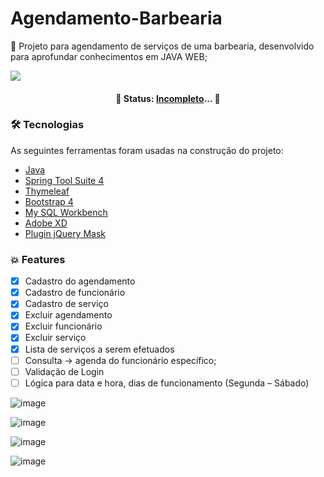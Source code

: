 # Agendamento-Barbearia

💈 Projeto para agendamento de serviços de uma barbearia, desenvolvido para aprofundar conhecimentos em JAVA WEB;

<img src="https://user-images.githubusercontent.com/54810933/110819963-6f94c900-826d-11eb-9acf-be904e8547ea.gif" width="" height=""/>

<h4 align="center">
	🚧  Status:  <a href="#features">Incompleto</a>...  🚧
</h4>


### 🛠 Tecnologias

As seguintes ferramentas foram usadas na construção do projeto:

- [Java](https://www.java.com/pt-BR/)
- [Spring Tool Suite 4](https://spring.io/tools)
- [Thymeleaf](https://www.thymeleaf.org/)
- [Bootstrap 4](https://getbootstrap.com.br/)
- [My SQL Workbench](https://www.mysql.com/products/workbench/)
- [Adobe XD](https://www.adobe.com/br/products/xd.html)
- [Plugin jQuery Mask](https://plugins.jquery.com/mask/)


### 💥 <a id="features">Features</a>

- [x] Cadastro do agendamento
- [x] Cadastro de funcionário
- [x] Cadastro de serviço
- [x] Excluir agendamento
- [x] Excluir funcionário
- [x] Excluir serviço
- [x] Lista de serviços a serem efetuados
- [ ] Consulta -> agenda do funcionário específico;
- [ ] Validação de Login
- [ ] Lógica para data e hora, dias de funcionamento (Segunda – Sábado)

![image](https://user-images.githubusercontent.com/54810933/109660931-2f846680-7b48-11eb-86e8-7e1fe04c1141.png)

![image](https://user-images.githubusercontent.com/54810933/109661140-6bb7c700-7b48-11eb-96d8-aa825486ee29.png)

![image](https://user-images.githubusercontent.com/54810933/109661396-b5a0ad00-7b48-11eb-8554-f285722d6edc.png)

![image](https://user-images.githubusercontent.com/54810933/109662192-8c345100-7b49-11eb-9890-461937c450d9.png)

